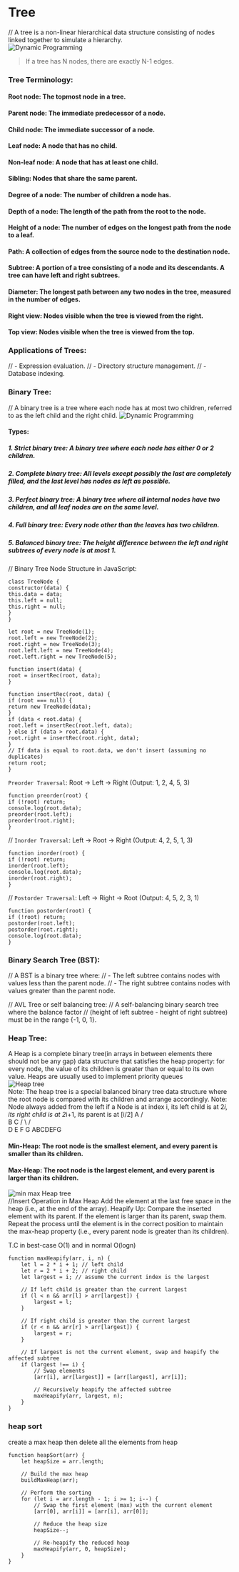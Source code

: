 # Tree

// A tree is a non-linear hierarchical data structure consisting of nodes linked together to simulate a hierarchy.<br>
![Dynamic Programming](./img/tree.png) <br>

> If a tree has N nodes, there are exactly N-1 edges.<br>

### Tree Terminology:<br>

#### Root node: The topmost node in a tree.<br>

#### Parent node: The immediate predecessor of a node.<br>

#### Child node: The immediate successor of a node.<br>

#### Leaf node: A node that has no child.<br>

#### Non-leaf node: A node that has at least one child.<br>

#### Sibling: Nodes that share the same parent.<br>

#### Degree of a node: The number of children a node has.<br>

#### Depth of a node: The length of the path from the root to the node.<br>

#### Height of a node: The number of edges on the longest path from the node to a leaf.<br>

#### Path: A collection of edges from the source node to the destination node.<br>

#### Subtree: A portion of a tree consisting of a node and its descendants. A tree can have left and right subtrees.<br>

#### Diameter: The longest path between any two nodes in the tree, measured in the number of edges.<br>

#### Right view: Nodes visible when the tree is viewed from the right.<br>

#### Top view: Nodes visible when the tree is viewed from the top.<br>

### Applications of Trees:<br>

// - Expression evaluation.
// - Directory structure management.
// - Database indexing.

### Binary Tree:<br>

// A binary tree is a tree where each node has at most two children, referred to as the left child and the right child.
![Dynamic Programming](./img/tree-type.png) <br>

#### Types:<br>

##### 1. Strict binary tree: A binary tree where each node has either 0 or 2 children.<br>

##### 2. Complete binary tree: All levels except possibly the last are completely filled, and the last level has nodes as left as possible.<br>

##### 3. Perfect binary tree: A binary tree where all internal nodes have two children, and all leaf nodes are on the same level.<br>

##### 4. Full binary tree: Every node other than the leaves has two children.<br>

##### 5. Balanced binary tree: The height difference between the left and right subtrees of every node is at most 1.<br>

// Binary Tree Node Structure in JavaScript:

```
class TreeNode {
constructor(data) {
this.data = data;
this.left = null;
this.right = null;
}
}

let root = new TreeNode(1);
root.left = new TreeNode(2);
root.right = new TreeNode(3);
root.left.left = new TreeNode(4);
root.left.right = new TreeNode(5);

function insert(data) {
root = insertRec(root, data);
}

function insertRec(root, data) {
if (root === null) {
return new TreeNode(data);
}
if (data < root.data) {
root.left = insertRec(root.left, data);
} else if (data > root.data) {
root.right = insertRec(root.right, data);
}
// If data is equal to root.data, we don't insert (assuming no duplicates)
return root;
}
```

`Preorder Traversal`: Root -> Left -> Right (Output: 1, 2, 4, 5, 3)

```
function preorder(root) {
if (!root) return;
console.log(root.data);
preorder(root.left);
preorder(root.right);
}
```

// `Inorder Traversal`: Left -> Root -> Right (Output: 4, 2, 5, 1, 3)

```
function inorder(root) {
if (!root) return;
inorder(root.left);
console.log(root.data);
inorder(root.right);
}
```

// `Postorder Traversal`: Left -> Right -> Root (Output: 4, 5, 2, 3, 1)

```
function postorder(root) {
if (!root) return;
postorder(root.left);
postorder(root.right);
console.log(root.data);
}
```

### Binary Search Tree (BST):

// A BST is a binary tree where:
// - The left subtree contains nodes with values less than the parent node.
// - The right subtree contains nodes with values greater than the parent node.

// AVL Tree or self balancing tree:
// A self-balancing binary search tree where the balance factor
// (height of left subtree - height of right subtree) must be in the range {-1, 0, 1}.

### Heap Tree:

A Heap is a complete binary tree(in arrays in between elements there should not be any gap) data structure that satisfies the heap property: for every node, the value of its children is greater than or equal to its own value. Heaps are usually used to implement priority queues<br>
![Heap tree](./img/heap-1.png) <br>
Note: The heap tree is a special balanced binary tree data structure where the root node is compared with its children and arrange accordingly.
Note: Node always added from the left
if a Node is at index i,
its left child is at 2*i,
its right child is at 2*i+1,
its parent is at [i/2]
A
/ \
 B C
/ \ / \
D E F G
ABCDEFG<br>

#### Min-Heap: The root node is the smallest element, and every parent is smaller than its children.<br>

#### Max-Heap: The root node is the largest element, and every parent is larger than its children.<br>

![min max Heap tree](./img/heap.png) <br>
//Insert Operation in Max Heap
Add the element at the last free space in the heap (i.e., at the end of the array).
Heapify Up: Compare the inserted element with its parent. If the element is larger than its parent, swap them.
Repeat the process until the element is in the correct position to maintain the max-heap property (i.e., every parent node is greater than its children).

T.C in best-case O(1) and in normal O(logn)

```
function maxHeapify(arr, i, n) {
    let l = 2 * i + 1; // left child
    let r = 2 * i + 2; // right child
    let largest = i; // assume the current index is the largest

    // If left child is greater than the current largest
    if (l < n && arr[l] > arr[largest]) {
        largest = l;
    }

    // If right child is greater than the current largest
    if (r < n && arr[r] > arr[largest]) {
        largest = r;
    }

    // If largest is not the current element, swap and heapify the affected subtree
    if (largest !== i) {
        // Swap elements
        [arr[i], arr[largest]] = [arr[largest], arr[i]];

        // Recursively heapify the affected subtree
        maxHeapify(arr, largest, n);
    }
}

```

### heap sort

create a max heap then delete all the elements from heap

```
function heapSort(arr) {
    let heapSize = arr.length;

    // Build the max heap
    buildMaxHeap(arr);

    // Perform the sorting
    for (let i = arr.length - 1; i >= 1; i--) {
        // Swap the first element (max) with the current element
        [arr[0], arr[i]] = [arr[i], arr[0]];

        // Reduce the heap size
        heapSize--;

        // Re-heapify the reduced heap
        maxHeapify(arr, 0, heapSize);
    }
}
```
